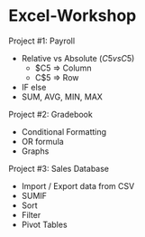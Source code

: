 # Excel-Workshop

Project #1: Payroll
- Relative vs Absolute ($C5 vs C$5)
  - $C5 => Column
  - C$5 => Row
- IF else 
- SUM, AVG, MIN, MAX

Project #2: Gradebook
- Conditional Formatting
- OR formula 
- Graphs 

Project #3: Sales Database
- Import / Export data from CSV
- SUMIF
- Sort
- Filter
- Pivot Tables

